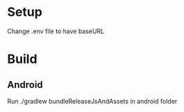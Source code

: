 # Setup
Change .env file to have baseURL
# Build
## Android
Run ./gradlew bundleReleaseJsAndAssets in android folder
